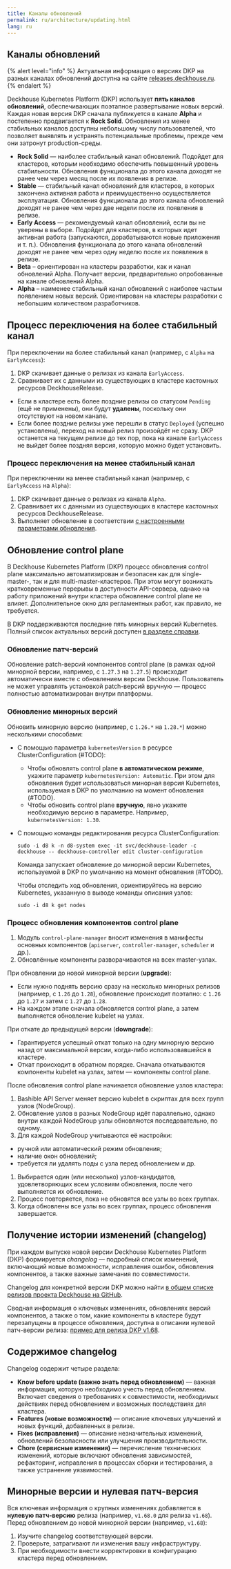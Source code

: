 ```yaml
---
title: Каналы обновлений
permalink: ru/architecture/updating.html
lang: ru
---
```


## Каналы обновлений

{% alert level="info" %}
Актуальная информация о версиях DKP на разных каналах обновлений доступна на сайте [releases.deckhouse.ru](https://releases.deckhouse.ru).
{% endalert %}

Deckhouse Kubernetes Platform (DKP) использует **пять каналов обновлений**, обеспечивающих поэтапное развертывание новых версий.
Каждая новая версия DKP сначала публикуется в канале **Alpha** и постепенно продвигается к **Rock Solid**.
Обновления из менее стабильных каналов доступны небольшому числу пользователей, что позволяет выявлять и устранять потенциальные проблемы, прежде чем они затронут production-среды.

- **Rock Solid** — наиболее стабильный канал обновлений. Подойдет для кластеров, которым необходимо обеспечить повышенный уровень стабильности. Обновления функционала до этого канала доходят не ранее чем через месяц после их появления в релизе.
- **Stable** — стабильный канал обновлений для кластеров, в которых закончена активная работа и преимущественно осуществляется эксплуатация. Обновления функционала до этого канала обновлений доходят не ранее чем через две недели после их появления в релизе.
- **Early Access** — рекомендуемый канал обновлений, если вы не уверены в выборе. Подойдет для кластеров, в которых идет активная работа (запускаются, дорабатываются новые приложения и т. п.). Обновления функционала до этого канала обновлений доходят не ранее чем через одну неделю после их появления в релизе.
- **Beta** – ориентирован на кластеры разработки, как и канал обновлений Alpha. Получает версии, предварительно опробованные на канале обновлений Alpha.
- **Alpha** – наименее стабильный канал обновлений с наиболее частым появлением новых версий. Ориентирован на кластеры разработки с небольшим количеством разработчиков.

## Процесс переключения на более стабильный канал

При переключении на более стабильный канал (например, с `Alpha` на `EarlyAccess`):

1. DKP скачивает данные о релизах из канала `EarlyAccess`.
1. Сравнивает их с данными из существующих в кластере кастомных ресурсов DeckhouseRelease.
- Если в кластере есть более поздние релизы со статусом `Pending` (ещё не применены), они будут **удалены**, поскольку они отсутствуют на новом канале.
- Если более поздние релизы уже перешли в статус `Deployed` (успешно установлены), переход на новый релиз произойдёт не сразу. DKP останется на текущем релизе до тех пор, пока на канале `EarlyAccess` не выйдет более поздняя версия, которую можно будет установить.

### Процесс переключения на менее стабильный канал

При переключении на менее стабильный канал (например, с `EarlyAccess` на `Alpha`):

1. DKP скачивает данные о релизах из канала `Alpha`.
1. Сравнивает их с данными из существующих в кластере кастомных ресурсов DeckhouseRelease.
1. Выполняет обновление в соответствии [с настроенными параметрами обновления](configuration.html).

## Обновление control plane

В Deckhouse Kubernetes Platform (DKP) процесс обновления control plane максимально автоматизирован и безопасен как для single-master-, так и для multi-master-кластеров. При этом могут возникать кратковременные перерывы в доступности API-сервера, однако на работу приложений внутри кластера обновление control plane не влияет. Дополнительное окно для регламентных работ, как правило, не требуется.

В DKP поддерживаются последние пять минорных версий Kubernetes. Полный список актуальных версий доступен [в разделе справки](#TODO).

### Обновление патч-версий

Обновление patch-версий компонентов control plane (в рамках одной минорной версии, например, с `1.27.3` на `1.27.5`) происходит автоматически вместе с обновлением версии Deckhouse. Пользователь не может управлять установкой patch-версий вручную — процесс полностью автоматизирован внутри платформы.

### Обновление минорных версий

Обновить минорную версию (например, с `1.26.*` на `1.28.*`) можно несколькими способами:

- C помощью параметра `kubernetesVersion` в ресурсе ClusterConfiguration (#TODO):
  - Чтобы обновлять control plane **в автоматическом режиме**, укажите параметр `kubernetesVersion: Automatic`.
    При этом для обновления будет использоваться минорная версия Kubernetes, используемая в DKP по умолчанию на момент обновления (#TODO).
  - Чтобы обновить control plane **вручную**, явно укажите необходимую версию в параметре. Например, `kubernetesVersion: 1.30`.
- С помощью команды редактирования ресурса ClusterConfiguration:

  ```shell
  sudo -i d8 k -n d8-system exec -it svc/deckhouse-leader -c deckhouse -- deckhouse-controller edit cluster-configuration
  ```

  Команда запускает обновление до минорной версии Kubernetes, используемой в DKP по умолчанию на момент обновления (#TODO).

  Чтобы отследить ход обновления, ориентируйтесь на версию Kubernetes, указанную в выводе команды описания узлов:

  ```shell
  sudo -i d8 k get nodes
  ```

### Процесс обновления компонентов control plane

1. Модуль `control-plane-manager` вносит изменения в манифесты основных компонентов (`apiserver`, `controller-manager`, `scheduler` и др.).
2. Обновлённые компоненты разворачиваются на всех master-узлах.

При обновлении до новой минорной версии (**upgrade**):

- Если нужно поднять версию сразу на несколько минорных релизов (например, с `1.26` до `1.28`), обновление происходит поэтапно: с `1.26` до `1.27` и затем с `1.27` до `1.28`.
- На каждом этапе сначала обновляется control plane, а затем выполняется обновление kubelet на узлах.

При откате до предыдущей версии (**downgrade**):

- Гарантируется успешный откат только на одну минорную версию назад от максимальной версии, когда-либо использовавшейся в кластере.
- Откат происходит в обратном порядке. Сначала откатываются компоненты kubelet на узлах, затем — компоненты control plane.

После обновления control plane начинается обновление узлов кластера:

1. Bashible API Server меняет версию kubelet в скриптах для всех групп узлов (NodeGroup).
1. Обновление узлов в разных NodeGroup идёт параллельно, однако внутри каждой NodeGroup узлы обновляются последовательно, по одному.
1. Для каждой NodeGroup учитываются её настройки:
- ручной или автоматический режим обновления;
- наличие окон обновлений;
- требуется ли удалять поды с узла перед обновлением и др.
1. Выбирается один (или несколько) узлов-кандидатов, удовлетворяющих всем условиям обновления, после чего выполняется их обновление.
1. Процесс повторяется, пока не обновятся все узлы во всех группах.
1. Когда обновлены все узлы во всех группах, процесс обновления завершается.

## Получение истории изменений (changelog)

При каждом выпуске новой версии Deckhouse Kubernetes Platform (DKP) формируется *changelog* — подробный список изменений, включающий новые возможности, исправления ошибок, обновления компонентов, а также важные замечания по совместимости.

Changelog для конкретной версии DKP можно найти [в общем списке релизов проекта Deckhouse на GitHub](https://github.com/deckhouse/deckhouse/releases).

Сводная информация о ключевых изменениях, обновлениях версий компонентов, а также о том, какие компоненты в кластере будут перезапущены в процессе обновления, доступна в описании нулевой патч-версии релиза: [пример для релиза DKP v1.68](https://github.com/deckhouse/deckhouse/releases/tag/v1.68.0).

## Содержимое changelog

Changelog содержит четыре раздела:

- **Know before update (важно знать перед обновлением)** — важная информация, которую необходимо учесть перед обновлением. Включает сведения о требованиях к совместимости, необходимых действиях перед обновлением и возможных последствиях для кластера.
- **Features (новые возможности)** — описание ключевых улучшений и новых функций, добавленных в релизе.
- **Fixes (исправления)** — описание незначительных изменений, обновлений безопасности или улучшения производительности.
- **Chore (сервисные изменения)** — перечисление технических изменений, которые включают обновления зависимостей, рефакторинг, исправления в процессах сборки и тестирования, а также устранение уязвимостей.

## Минорные версии и нулевая патч-версия

Вся ключевая информация о крупных изменениях добавляется в **нулевую патч-версию** релиза (например, `v1.68.0` для релиза `v1.68`). Перед обновлением до новой минорной версии (например, `v1.68`):

1. Изучите changelog соответствующей версии.
1. Проверьте, затрагивают ли изменения вашу инфраструктуру.
1. При необходимости внести корректировки в конфигурацию кластера перед обновлением.
